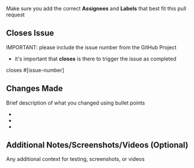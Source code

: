 Make sure you add the correct **Assignees** and **Labels** that best fit this pull request

## Closes Issue

IMPORTANT: please include the issue number from the GitHub Project

- it's important that **closes** is there to trigger the issue as completed

closes #[issue-number]

## Changes Made

Brief description of what you changed using bullet points

-
-
-

## Additional Notes/Screenshots/Videos (Optional)

Any additional context for testing, screenshots, or videos
